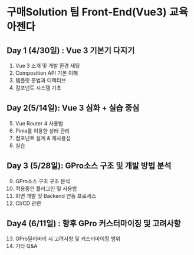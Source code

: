 # 구매Solution 팀 Front-End(Vue3) 교육 아젠다

## Day 1 (4/30일) : Vue 3 기본기 다지기
1. Vue 3 소개 및 개발 환경 세팅
2. Composition API 기본 이해
3. 템플릿 문법과 디렉티브
4. 컴포넌트 시스템 기초

## Day 2(5/14일): Vue 3 심화 + 실습 중심
5. Vue Router 4 사용법
6. Pinia를 이용한 상태 관리
7. 컴포넌트 설계 & 재사용성
8. 실습


## Day 3 (5/28일): GPro소스 구조 및 개발 방법 분석
9.  GPro소스 구조 구조 분석
10. 적용중인  플러그인 및 사용법
11. 화면 개발 및 Backend 연동 프로세스 
12. CI/CD 관련

## Day4 (6/11일) : 향후 GPro 커스터마이징 및 고려사항 
13. GPro딜리버리 시 고려사항 및 커스터마이징 범위
14. 기타 Q&A
